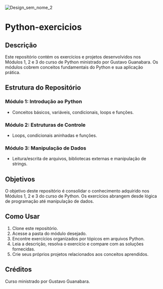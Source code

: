 
![Design_sem_nome_2](https://github.com/Brunitinhaaa/Python-exercicios/assets/104976135/c942a241-2fce-412f-9270-d5a6c5199e14)

# Python-exercicios

## Descrição

Este repositório contém os exercícios e projetos desenvolvidos nos Módulos 1, 2 e 3 do curso de Python ministrado por Gustavo Guanabara. Os módulos cobrem conceitos fundamentais do Python e sua aplicação prática.

## Estrutura do Repositório

### Módulo 1: Introdução ao Python
- Conceitos básicos, variáveis, condicionais, loops e funções.

### Módulo 2: Estruturas de Controle
- Loops, condicionais aninhadas e funções.

### Módulo 3: Manipulação de Dados
- Leitura/escrita de arquivos, bibliotecas externas e manipulação de strings.

## Objetivos

O objetivo deste repositório é consolidar o conhecimento adquirido nos Módulos 1, 2 e 3 do curso de Python. Os exercícios abrangem desde lógica de programação até manipulação de dados.

## Como Usar

1. Clone este repositório.
2. Acesse a pasta do módulo desejado.
3. Encontre exercícios organizados por tópicos em arquivos Python.
4. Leia a descrição, resolva o exercício e compare com as soluções fornecidas.
5. Crie seus próprios projetos relacionados aos conceitos aprendidos.

## Créditos

Curso ministrado por Gustavo Guanabara.
